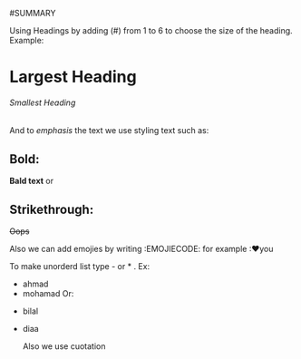 #SUMMARY

Using Headings by adding (#) from 1 to 6 to choose the size of the heading.
Example:
# Largest Heading
###### Smallest Heading

And to *emphasis* the text we use styling text such as:
 ## Bold: 
**Bald text** or 
 ## Strikethrough:
~~Oops~~

Also we can add emojies by writing :EMOJIECODE:
for example :❤you

To make unorderd list type - or * .
Ex: 
- ahmad
- mohamad
Or: 
* bilal
* diaa

  Also we use cuotation
